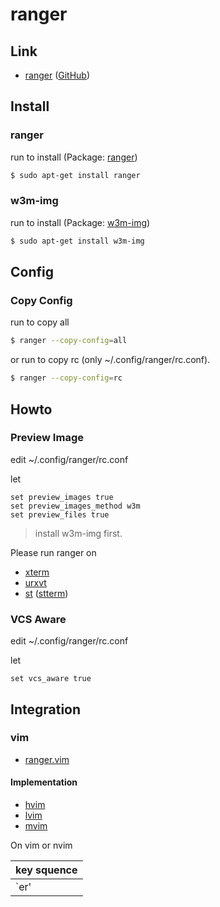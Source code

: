 
# ranger


## Link

* [ranger](https://ranger.github.io/) ([GitHub](https://github.com/ranger/ranger))


## Install

### ranger

run to install (Package: [ranger](https://packages.ubuntu.com/bionic/ranger))

``` sh
$ sudo apt-get install ranger
```

### w3m-img

run to install (Package: [w3m-img](https://packages.ubuntu.com/bionic/w3m-img))

``` sh
$ sudo apt-get install w3m-img
```

## Config

### Copy Config

run to copy all

``` sh
$ ranger --copy-config=all
```

or run to copy rc (only ~/.config/ranger/rc.conf).

``` sh
$ ranger --copy-config=rc
```

## Howto

### Preview Image

edit ~/.config/ranger/rc.conf

let

```
set preview_images true
set preview_images_method w3m
set preview_files true
```

> install w3m-img first.

Please run ranger on

* [xterm](https://packages.ubuntu.com/bionic/xterm)
* [urxvt](https://packages.ubuntu.com/bionic/rxvt-unicode)
* [st](https://st.suckless.org/) ([stterm](https://packages.ubuntu.com/bionic/stterm))


### VCS Aware

edit ~/.config/ranger/rc.conf

let

```
set vcs_aware true 
```

## Integration

### vim

* [ranger.vim](https://github.com/francoiscabrol/ranger.vim)

#### Implementation

* [hvim](https://github.com/samwhelp/tool-hvim)
* [lvim](https://github.com/samwhelp/tool-lvim)
* [mvim](https://github.com/samwhelp/tool-mvim)

On vim or nvim

| key squence |
| --- |
| `<Space>er' |
